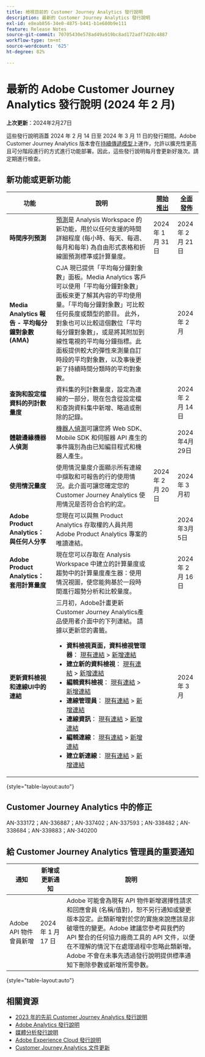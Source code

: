 ```yaml
---
title: 檢視目前的 Customer Journey Analytics 發行說明
description: 最新的 Customer Journey Analytics 發行說明
exl-id: e8eab856-34e0-4875-b441-b1e680b9e111
feature: Release Notes
source-git-commit: 70705430e578ad49a919bc8ad172adf7d28c4887
workflow-type: tm+mt
source-wordcount: '625'
ht-degree: 82%

---
```


# 最新的 Adobe Customer Journey Analytics 發行說明 (2024 年 2 月)

**上次更新**：2024年2月27日

這些發行說明涵蓋 2024 年 2 月 14 日至 2024 年 3 月 11 日的發行期間。Adobe Customer Journey Analytics 版本會在[持續傳遞模型](releases.md)上運作，允許以擴充性更高且可分階段進行的方式進行功能部署。因此，這些發行說明每月會更新好幾次。請定期進行檢查。

## 新功能或更新功能

| 功能 | 說明 | [開始推出](releases.md) | [全面發佈](releases.md) |
| ----------- | ---------- | ------- | ---- |
| **時間序列預測** | [預測](../analysis-workspace/c-forecast/forecasting.md)是 Analysis Workspace 的新功能，用於以任何支援的時間詳細程度 (每小時、每天、每週、每月和每年) 為自由形式表格和折線圖預測標準或計算量度。 | 2024 年 1 月 31 日 | 2024 年 2 月 21 日 |
| **Media Analytics 報告 - 平均每分鐘對象數 (AMA)** | CJA 現已提供「平均每分鐘對象數」面板。Media Analytics 客戶可以使用「平均每分鐘對象數」面板來更了解其內容的平均使用量。「平均每分鐘對象數」可比較任何長度或類型的節目。 此外，對象也可以比較這個數位「平均每分鐘對象數」，或是將其附加到線性電視的平均每分鐘指標。此面板提供較大的彈性來測量自訂時段的平均對象數，以及事後更新了持續時間分類時的平均對象數。 |  | 2024 年 2 月 |
| **查詢和設定檔資料的列計數量度** | 資料集的列計數量度，設定為連線的一部分，現在包含從設定檔和查詢資料集中新增、略過或刪除的記錄。 |  | 2024 年 2 月 14 日 |
| **體驗邊緣機器人偵測** | [機器人偵測](https://experienceleague.adobe.com/docs/experience-platform/datastreams/bot-detection.html)可讓您將 Web SDK、Mobile SDK 和伺服器 API 產生的事件識別為由已知編目程式和機器人產生。 | | 2024年4月29日 |
| **使用情況量度** | 使用情況量度介面顯示所有連線中擷取和可報告的行的使用情況。此介面可讓您確定您的 Customer Journey Analytics 使用情況是否符合合約約定。 | 2024 年 2 月 20 日 | 2024 年 3 月初 |
| **Adobe Product Analytics：與任何人分享** | 您現在可以與無 Product Analytics 存取權的人員共用 Adobe Product Analytics 專案的唯讀連結。 |  | 2024年3月5日 |
| **Adobe Product Analytics：套用計算量度** | 現在您可以存取在 Analysis Workspace 中建立的計算量度或趨勢中的計算量度產生器：使用情況視圖，使您能夠基於一段時間進行趨勢分析和比較量度。 |  | 2024 年 2 月 16 日 |
| **更新資料檢視和連線UI中的連結** | 三月初，Adobe計畫更新Customer Journey Analytics產品使用者介面中的下列連結。 請據以更新您的書籤。<ul><li>**資料檢視頁面，資料檢視管理器**： [現有連結](https://experience.adobe.com/#/@aresstagevalidationco/platform/analytics/#/dataViewsCJA/manager) > [新增連結](https://experience.adobe.com/#/@org/platform/analytics/#/apps/data-management/data-views)</li><li>**建立新的資料檢視**： [現有連結](https://experience.adobe.com/#/@aresstagevalidationco/platform/analytics/#/dataViewsCJA/new) > [新增連結](https://experience.adobe.com/#/@org/platform/analytics/#/apps/data-management/data-views/new)</li><li>**編輯資料檢視**： [現有連結](https://experience.adobe.com/#/@aresstagevalidationco/platform/analytics/#/dataViewsCJA/edit/dv_65b9f6eba2c6554743236e88) > [新增連結](https://experience.adobe.com/#/@aresemeavalidationco/platform/analytics/#/apps/data-management/data-views/dv_62fde2e158324f2803c9e5d6/edit)</li><li>**連線管理員**： [現有連結](https://experience.adobe.com/#/@aresstagevalidationco/platform/analytics/#/connections2/manager) > [新增連結](https://experience.adobe.com/#/@org/platform/analytics/#/apps/data-management/connections)</li><li>**連線資訊**： [現有連結](https://experience.adobe.com/#/@aresstagevalidationco/platform/analytics/#/connections2/view/dg_66749c92-784b-45bb-b114-e9e8377a2fc1) > [新增連結](https://experience.adobe.com/#/@org/platform/analytics/#/apps/data-management/connections/dg_a2b297a6-9220-440d-a403-ee8fbf627cd8)</li><li>**編輯連線**： [現有連結](https://experience.adobe.com/#/@aresstagevalidationco/platform/analytics/#/connections2/edit/dg_66749c92-784b-45bb-b114-e9e8377a2fc1) > [新增連結](https://experience.adobe.com/#/@org/platform/analytics/#/apps/data-management/connections/dg_a2b297a6-9220-440d-a403-ee8fbf627cd8/edit)</li><li>**建立新連線**： [現有連結](https://experience.adobe.com/#/@aresstagevalidationco/platform/analytics/#/connections2/new) > [新增連結](https://experience.adobe.com/#/@org/platform/analytics/#/apps/data-management/connections/new/edit)</li></ul> |  | 2024 年 3 月 |

{style="table-layout:auto"}

## Customer Journey Analytics 中的修正

AN-333172；AN-336887；AN-337402；AN-337593；AN-338482；AN-338684；AN-339883；AN-340200

## 給 Customer Journey Analytics 管理員的重要通知

| 通知 | 新增或更新通知 | 說明 |
| --- | --- | --- |
| Adobe API 物件會員新增 | 2024 年 1 月 17 日 | Adobe 可能會為現有 API 物件新增選擇性請求和回應會員 (名稱/值對)，恕不另行通知或變更版本設定。此類新增對於您的實施來說應該是非破壞性的變更。Adobe 建議您參考與我們的 API 整合的任何協力廠商工具的 API 文件，以便在不理解的情況下在處理過程中忽略此類新增。Adobe 不會在未事先透過發行說明提供標準通知下刪除參數或新增所需參數。 |

{style="table-layout:auto"}

## 相關資源

* [2023 年的先前 Customer Journey Analytics 發行說明](/help/release-notes/2023.md)
* [Adobe Analytics 發行說明](https://experienceleague.adobe.com/docs/analytics/release-notes/latest.html?lang=zh-Hant)
* [媒體分析發行說明](https://experienceleague.adobe.com/docs/media-analytics/using/additional-resources/release-notes.html?lang=zh-Hant)
* [Adobe Experience Cloud 發行說明](https://experienceleague.adobe.com/docs/release-notes/experience-cloud/current.html?lang=zh-Hant)
* [Customer Journey Analytics 文件更新](/help/release-notes/doc-changes.md)
